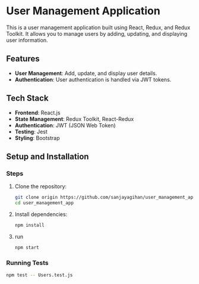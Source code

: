 # User Management Application

This is a user management application built using React, Redux, and Redux Toolkit. It allows you to manage users by adding, updating, and displaying user information. 

## Features

- **User Management**: Add, update, and display user details.
- **Authentication**: User authentication is handled via JWT tokens.

## Tech Stack

- **Frontend**: React.js
- **State Management**: Redux Toolkit, React-Redux
- **Authentication**: JWT (JSON Web Token)
- **Testing**: Jest
- **Styling**: Bootstrap

## Setup and Installation

### Steps

1. Clone the repository:

   ```bash
   git clone origin https://github.com/sanjayagihan/user_management_app
   cd user_management_app

2. Install dependencies:

   ```bash
   npm install
   
3. run
   ```bash
   npm start

### Running Tests

```bash
npm test -- Users.test.js
